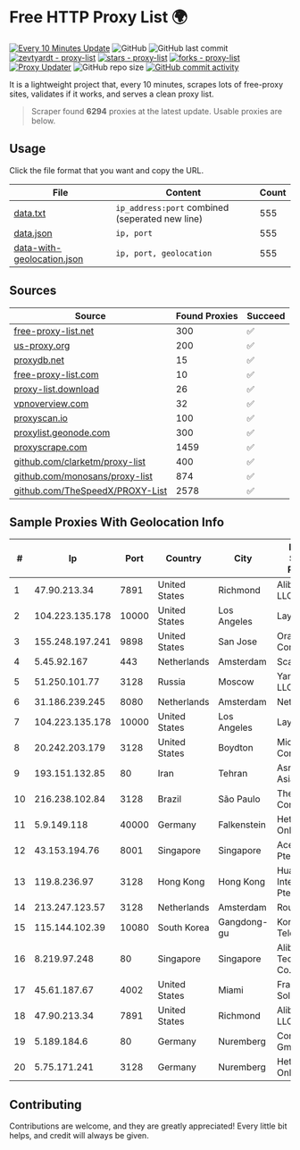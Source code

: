 
# Free HTTP Proxy List 🌍

[![Every 10 Minutes Update](https://github.com/mertguvencli/http-proxy-list/actions/workflows/main.yml/badge.svg?branch=main)](https://github.com/mertguvencli/http-proxy-list/actions/workflows/main.yml)
![GitHub](https://img.shields.io/github/license/mertguvencli/http-proxy-list)
![GitHub last commit](https://img.shields.io/github/last-commit/mertguvencli/http-proxy-list)
[![zevtyardt - proxy-list](https://img.shields.io/static/v1?label=zevtyardt&message=proxy-list&color=blue&logo=github)](https://github.com/zevtyardt/proxy-list "Go to GitHub repo")
[![stars - proxy-list](https://img.shields.io/github/stars/zevtyardt/proxy-list?style=social)](https://github.com/zevtyardt/proxy-list)
[![forks - proxy-list](https://img.shields.io/github/forks/zevtyardt/proxy-list?style=social)](https://github.com/zevtyardt/proxy-list)
[![Proxy Updater](https://github.com/zevtyardt/proxy-list/workflows/Proxy%20Updater/badge.svg)](https://github.com/zevtyardt/proxy-list/actions?query=workflow:"Proxy+Updater")
![GitHub repo size](https://img.shields.io/github/repo-size/zevtyardt/proxy-list)
[![GitHub commit activity](https://img.shields.io/github/commit-activity/m/zevtyardt/proxy-list?logo=commits)](https://github.com/zevtyardt/proxy-list/commits/main)

It is a lightweight project that, every 10 minutes, scrapes lots of free-proxy sites, validates if it works, and serves a clean proxy list.

> Scraper found **6294** proxies at the latest update. Usable proxies are below.

## Usage

Click the file format that you want and copy the URL.

|File|Content|Count|
|----|-------|-----|
|[data.txt](https://raw.githubusercontent.com/mertguvencli/http-proxy-list/main/proxy-list/data.txt)|`ip_address:port` combined (seperated new line)|555|
|[data.json](https://raw.githubusercontent.com/mertguvencli/http-proxy-list/main/proxy-list/data.json)|`ip, port`|555|
|[data-with-geolocation.json](https://raw.githubusercontent.com/mertguvencli/http-proxy-list/main/proxy-list/data-with-geolocation.json)|`ip, port, geolocation`|555|

## Sources

|Source|Found Proxies|Succeed|
|------|-------------|-------|
|[free-proxy-list.net](https://free-proxy-list.net)|300|✅|
|[us-proxy.org](https://www.us-proxy.org)|200|✅|
|[proxydb.net](http://proxydb.net)|15|✅|
|[free-proxy-list.com](https://free-proxy-list.com/?page=&port=&type%5B%5D=http&type%5B%5D=https&up_time=0&search=Search)|10|✅|
|[proxy-list.download](https://www.proxy-list.download/HTTP)|26|✅|
|[vpnoverview.com](https://vpnoverview.com/privacy/anonymous-browsing/free-proxy-servers)|32|✅|
|[proxyscan.io](https://www.proxyscan.io)|100|✅|
|[proxylist.geonode.com](https://proxylist.geonode.com/api/proxy-list?limit=300&page=1&sort_by=lastChecked&sort_type=desc&protocols=http,https)|300|✅|
|[proxyscrape.com](https://api.proxyscrape.com/v2/?request=displayproxies&protocol=http&timeout=10000&country=all&ssl=all&anonymity=all)|1459|✅|
|[github.com/clarketm/proxy-list](https://raw.githubusercontent.com/clarketm/proxy-list/master/proxy-list-raw.txt)|400|✅|
|[github.com/monosans/proxy-list](https://raw.githubusercontent.com/monosans/proxy-list/main/proxies/http.txt)|874|✅|
|[github.com/TheSpeedX/PROXY-List](https://raw.githubusercontent.com/TheSpeedX/PROXY-List/master/http.txt)|2578|✅|


## Sample Proxies With Geolocation Info

|#|Ip|Port|Country|City|Internet Service Provider|
|-|--|----|-------|----|-------------------------|
|1|47.90.213.34|7891|United States|Richmond|Alibaba.com LLC|
|2|104.223.135.178|10000|United States|Los Angeles|LayerHost|
|3|155.248.197.241|9898|United States|San Jose|Oracle Corporation|
|4|5.45.92.167|443|Netherlands|Amsterdam|Scalaxy B.V.|
|5|51.250.101.77|3128|Russia|Moscow|Yandex.Cloud LLC|
|6|31.186.239.245|8080|Netherlands|Amsterdam|NetSkope Inc|
|7|104.223.135.178|10000|United States|Los Angeles|LayerHost|
|8|20.242.203.179|3128|United States|Boydton|Microsoft Corporation|
|9|193.151.132.85|80|Iran|Tehran|Asre Dadeha Asiatech|
|10|216.238.102.84|3128|Brazil|São Paulo|The Constant Company|
|11|5.9.149.118|40000|Germany|Falkenstein|Hetzner Online GmbH|
|12|43.153.194.76|8001|Singapore|Singapore|Aceville Pte.ltd|
|13|119.8.236.97|3128|Hong Kong|Hong Kong|Huawei International Pte. Ltd.|
|14|213.247.123.57|3128|Netherlands|Amsterdam|Routit BV|
|15|115.144.102.39|10080|South Korea|Gangdong-gu|Korea Telecom|
|16|8.219.97.248|80|Singapore|Singapore|Alibaba (US) Technology Co., Ltd.|
|17|45.61.187.67|4002|United States|Miami|FranTech Solutions|
|18|47.90.213.34|7891|United States|Richmond|Alibaba.com LLC|
|19|5.189.184.6|80|Germany|Nuremberg|Contabo GmbH|
|20|5.75.171.241|3128|Germany|Nuremberg|Hetzner Online GmbH|



## Contributing

Contributions are welcome, and they are greatly appreciated! Every
little bit helps, and credit will always be given.

